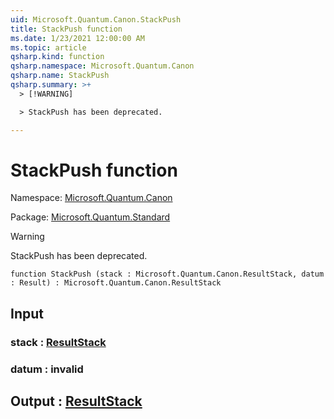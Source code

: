 ```yaml
---
uid: Microsoft.Quantum.Canon.StackPush
title: StackPush function
ms.date: 1/23/2021 12:00:00 AM
ms.topic: article
qsharp.kind: function
qsharp.namespace: Microsoft.Quantum.Canon
qsharp.name: StackPush
qsharp.summary: >+
  > [!WARNING]

  > StackPush has been deprecated.

---
```


# StackPush function

Namespace: [Microsoft.Quantum.Canon](xref:Microsoft.Quantum.Canon)

Package: [Microsoft.Quantum.Standard](https://nuget.org/packages/Microsoft.Quantum.Standard)


> [!WARNING]
> StackPush has been deprecated.



```qsharp
function StackPush (stack : Microsoft.Quantum.Canon.ResultStack, datum : Result) : Microsoft.Quantum.Canon.ResultStack
```


## Input

### stack : [ResultStack](xref:Microsoft.Quantum.Canon.ResultStack)




### datum : __invalid<Result>__





## Output : [ResultStack](xref:Microsoft.Quantum.Canon.ResultStack)

